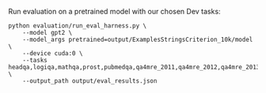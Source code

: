 Run evaluation on a pretrained model with our chosen Dev tasks:
```
python evaluation/run_eval_harness.py \
	--model gpt2 \
	--model_args pretrained=output/ExamplesStringsCriterion_10k/model \
	--device cuda:0 \
	--tasks headqa,logiqa,mathqa,prost,pubmedqa,qa4mre_2011,qa4mre_2012,qa4mre_2013 \
	--output_path output/eval_results.json
```